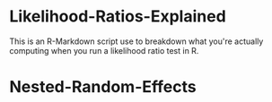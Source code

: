 # Likelihood-Ratios-Explained
This is an R-Markdown script use to breakdown what you're actually computing when you run a likelihood ratio test in R.
# Nested-Random-Effects

